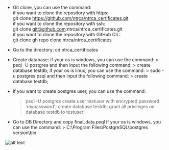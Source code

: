 * Git clone, you can use the command: <br>
    if you want to clone the repository with https: <br>
        git clone https://github.com/ntrca/ntrca_certificates.git <br>
    if you want to clone the repository with ssh: <br> 
        git clone git@github.com:ntrca/ntrca_certificates.git <br>
    if you want to clone the repository with GitHub CIL: <br>
        git clone gh repo clone ntrca/ntrca_certificates <br>

* Go to the directory:
    cd ntrca_certificates

* Create database:
    if your os is windows, you can use the command:
        > psql -U postgres
    and then input the following command:
        > create database testdb;
    if your os is linux, you can use the command:
        > sudo -u postgres psql
    and then input the following command:
        > create database testdb;

* if you want to create postgres user, you can use the command:
    > psql -U postgres
    > create user testuser with encrypted password 'mypassword';
    > create database testdb;
    > grant all privileges on database testdb to testuser;

* Go to DB Directory and copy final_data.psql
    if your os is windows, you can use the command:
        > C:\Program Files\PostgreSQL\postgres version\bin

![alt text](http://url/to/img.png)
